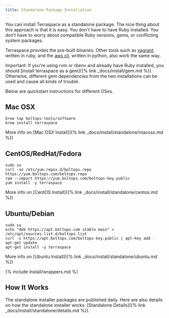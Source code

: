 ```yaml
---
title: Standalone Package Installation
---
```


You can install Terraspace as a standalone package.  The nice thing about this approach is that it is easy. You don't have to have Ruby installed. You don’t have to worry about compatible Ruby versions, gems, or conflicting system packages.

Terraspace provides the pre-built binaries. Other tools such as [vagrant](https://www.vagrantup.com/), written in ruby, and the [aws cli](https://aws.amazon.com/cli/), written in python, also work the same way.

Important: If you're using rvm or rbenv and already have Ruby installed, you should [install terraspace as a gem]({% link _docs/install/gem.md %}). Otherwise, different gem dependencies from the two installations can be used and cause all kinds of trouble.

Below are quickstart instructions for different OSes.

## Mac OSX

    brew tap boltops-tools/software
    brew install terraspace

More info on [Mac OSX Install]({% link _docs/install/standalone/macosx.md %})

## CentOS/RedHat/Fedora

    sudo su
    curl -so /etc/yum.repos.d/boltops.repo https://yum.boltops.com/boltops.repo
    rpm --import https://yum.boltops.com/boltops-key.public
    yum install -y terraspace

More info on [CentOS Install]({% link _docs/install/standalone/centos.md %})

## Ubuntu/Debian

    sudo su
    echo "deb https://apt.boltops.com stable main" > /etc/apt/sources.list.d/boltops.list
    curl -s https://apt.boltops.com/boltops-key.public | apt-key add -
    apt-get update
    apt-get install -y terraspace

More info on [Ubuntu Install]({% link _docs/install/standalone/ubuntu.md %})

{% include install/wrappers.md %}

## How It Works

The standalone installer packages are published daily. Here are also details on how the standalone installer works: [Standalone Details]({% link _docs/install/standalone/details.md %}).
